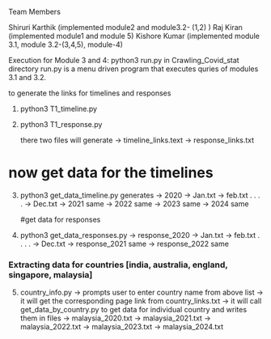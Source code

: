 Team Members 

Shiruri Karthik (implemented module2 and module3.2- (1,2) )
Raj Kiran (implemented module1 and module 5)
Kishore Kumar (implemented module 3.1, module 3.2-(3,4,5), module-4)


Execution for Module 3 and 4:
python3 run.py in Crawling_Covid_stat directory
run.py is a menu driven program that executes quries of modules 3.1 and 3.2.



to generate the links for timelines and responses
1. python3 T1_timeline.py
2. python3 T1_response.py

    there two files will generate 
        -> timeline_links.text
        -> response_links.txt
    
# now get data for the timelines
3. python3 get_data_timeline.py
    generates
    -> 2020
        -> Jan.txt
        -> feb.txt
        .
        .
        .
        .
        -> Dec.txt
    -> 2021
        same 
    -> 2022
        same
    -> 2023
        same
    -> 2024
        same

	#get data for responses
4. python3 get_data_responses.py
    -> response_2020
        -> Jan.txt
        -> feb.txt
        .
        .
        .
        .
        -> Dec.txt
    -> response_2021
        same
    -> response_2022
        same

### Extracting data for countries [india, australia, england, singapore, malaysia]

5. country_info.py
    -> prompts user to enter country name from above list
    -> it will get the corresponding page link from country_links.txt
    -> it will call get_data_by_country.py to get data for individual country and writes them in files
        -> malaysia_2020.txt
        -> malaysia_2021.txt
        -> malaysia_2022.txt
        -> malaysia_2023.txt
        -> malaysia_2024.txt
